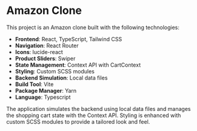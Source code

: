 # Amazon Clone

This project is an Amazon clone built with the following technologies:

- **Frontend**: React, TypeScript, Tailwind CSS
- **Navigation**: React Router
- **Icons**: lucide-react
- **Product Sliders**: Swiper
- **State Management**: Context API with CartContext
- **Styling**: Custom SCSS modules
- **Backend Simulation**: Local data files
- **Build Tool**: Vite
- **Package Manager**: Yarn
- **Language**: Typescript

The application simulates the backend using local data files and manages the shopping cart state with the Context API. Styling is enhanced with custom SCSS modules to provide a tailored look and feel.
